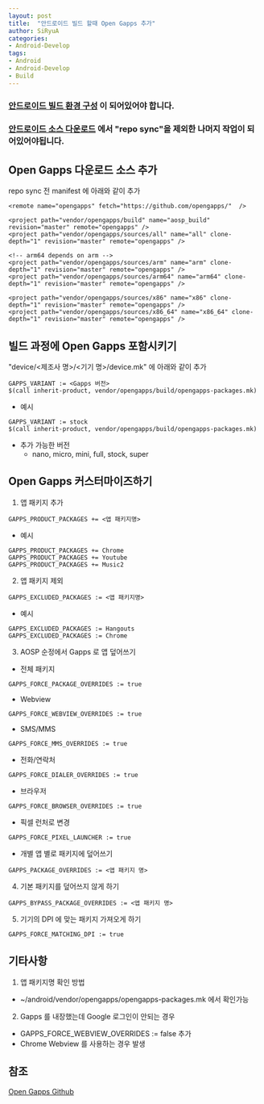 ```yaml
---
layout: post
title:  "안드로이드 빌드 할때 Open Gapps 추가"
author: SiRyuA
categories:
- Android-Develop
tags:
- Android
- Android-Develop
- Build
---
```


### [안드로이드 빌드 환경 구성](/android/android-build-settings.html) 이 되어있어야 합니다.

### [안드로이드 소스 다운로드](/android/android-source-download.html) 에서 "repo sync"을 제외한 나머지 작업이 되어있어야됩니다.


## Open Gapps 다운로드 소스 추가
repo sync 전 manifest 에 아래와 같이 추가
~~~~
<remote name="opengapps" fetch="https://github.com/opengapps/"  />

<project path="vendor/opengapps/build" name="aosp_build" revision="master" remote="opengapps" />
<project path="vendor/opengapps/sources/all" name="all" clone-depth="1" revision="master" remote="opengapps" />

<!-- arm64 depends on arm -->
<project path="vendor/opengapps/sources/arm" name="arm" clone-depth="1" revision="master" remote="opengapps" />
<project path="vendor/opengapps/sources/arm64" name="arm64" clone-depth="1" revision="master" remote="opengapps" />

<project path="vendor/opengapps/sources/x86" name="x86" clone-depth="1" revision="master" remote="opengapps" />
<project path="vendor/opengapps/sources/x86_64" name="x86_64" clone-depth="1" revision="master" remote="opengapps" />
~~~~


## 빌드 과정에 Open Gapps 포함시키기
"device/<제조사 명>/<기기 명>/device.mk" 에 아래와 같이 추가
~~~~
GAPPS_VARIANT := <Gapps 버전>
$(call inherit-product, vendor/opengapps/build/opengapps-packages.mk)
~~~~
* 예시
~~~~
GAPPS_VARIANT := stock
$(call inherit-product, vendor/opengapps/build/opengapps-packages.mk)
~~~~
* 추가 가능한 버전
  * nano, micro, mini, full, stock, super


## Open Gapps 커스터마이즈하기
1. 앱 패키지 추가
~~~~
GAPPS_PRODUCT_PACKAGES += <앱 패키지명>
~~~~
 * 예시
 ~~~~
 GAPPS_PRODUCT_PACKAGES += Chrome
 GAPPS_PRODUCT_PACKAGES += Youtube
 GAPPS_PRODUCT_PACKAGES += Music2
 ~~~~
2. 앱 패키지 제외
~~~~
GAPPS_EXCLUDED_PACKAGES := <앱 패키지명>
~~~~
 * 예시
 ~~~~
 GAPPS_EXCLUDED_PACKAGES := Hangouts
 GAPPS_EXCLUDED_PACKAGES := Chrome
 ~~~~
3. AOSP 순정에서 Gapps 로 앱 덮어쓰기
 * 전체 패키지
 ~~~~
 GAPPS_FORCE_PACKAGE_OVERRIDES := true
 ~~~~
 * Webview
 ~~~~
 GAPPS_FORCE_WEBVIEW_OVERRIDES := true
 ~~~~
 * SMS/MMS
 ~~~~
 GAPPS_FORCE_MMS_OVERRIDES := true
 ~~~~
 * 전화/연락처
 ~~~~
 GAPPS_FORCE_DIALER_OVERRIDES := true
 ~~~~
 * 브라우저
 ~~~~
 GAPPS_FORCE_BROWSER_OVERRIDES := true
 ~~~~
 * 픽셀 런처로 변경
 ~~~~
 GAPPS_FORCE_PIXEL_LAUNCHER := true
 ~~~~
 * 개별 앱 별로 패키지에 덮어쓰기
 ~~~~
 GAPPS_PACKAGE_OVERRIDES := <앱 패키지 명>
 ~~~~
4. 기본 패키지를 덮어쓰지 않게 하기
~~~~
GAPPS_BYPASS_PACKAGE_OVERRIDES := <앱 패키지 명>
~~~~
5. 기기의 DPI 에 맞는 패키지 가져오게 하기
~~~~
GAPPS_FORCE_MATCHING_DPI := true
~~~~


## 기타사항
1. 앱 패키지명 확인 방법
  * ~/android/vendor/opengapps/opengapps-packages.mk 에서 확인가능
2. Gapps 를 내장했는데 Google 로그인이 안되는 경우
  * GAPPS_FORCE_WEBVIEW_OVERRIDES := false 추가
  * Chrome Webview 를 사용하는 경우 발생


## 참조
[Open Gapps Github](https://github.com/opengapps/aosp_build)
